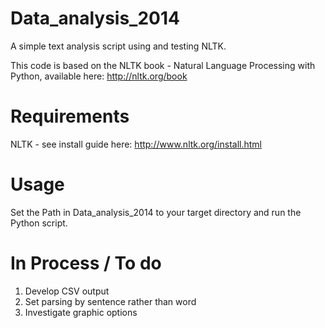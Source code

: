 Data_analysis_2014
==================

A simple text analysis script using and testing NLTK.

This code is based on the NLTK book - Natural Language Processing with Python, available here: 
http://nltk.org/book

Requirements
==================
NLTK - see install guide here: http://www.nltk.org/install.html

Usage
==================
Set the Path in Data_analysis_2014 to your target directory and run the Python script.

In Process / To do
==================
1) Develop CSV output
2) Set parsing by sentence rather than word
3) Investigate graphic options
